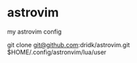 # astrovim
my astrovim config


git clone git@github.com:dridk/astrovim.git $HOME/.config/astronvim/lua/user
